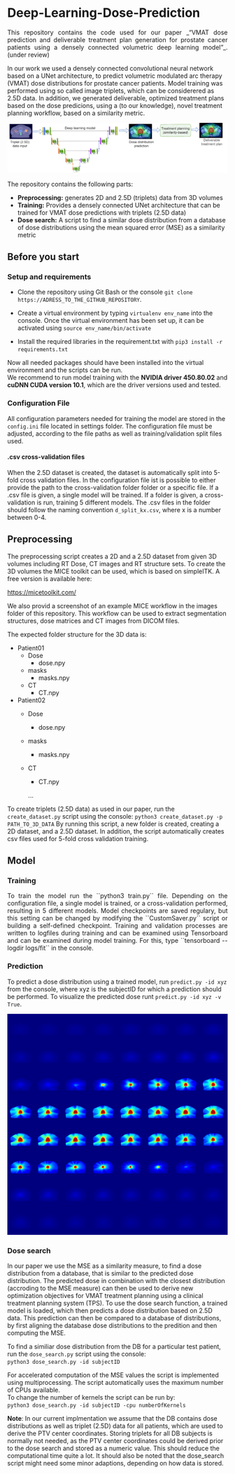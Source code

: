 # Deep-Learning-Dose-Prediction

<p align="justify">
This repository contains the code used for our paper _“VMAT dose prediction and deliverable treatment plan generation for prostate cancer patients using a densely connected volumetric deep learning model”_. (under review) <br>
  
In our work we used a densely connected convolutional neural network based on a UNet architecture, to predict volumetric modulated arc therapy (VMAT) dose distributions for prostate cancer patients. Model training was performed using so called image triplets, which can be considerered as 2.5D data. In addition, we generated deliverable, optimized treatment plans based on the dose predicions, using a (to our knowledge), novel treatment planning workflow, based on a similarity metric.
</p>

![plot](./figures/VMAT_DeepLearning.png)

The repository contains the following parts:

- **Preprocessing:** generates 2D and 2.5D (triplets) data from 3D volumes
- **Training:** Provides a densely connected UNet architecture that can be trained for VMAT dose predictions with triplets (2.5D data)
- **Dose search:** A script to find a similar dose distribution from a database of dose distributions using the mean squared error (MSE) as a similarity metric

## Before you start

### Setup and requirements

- Clone the repository using Git Bash or the console  ``git clone https://ADRESS_TO_THE_GITHUB_REPOSITORY``. <br>

- Create a virtual environment by typing ``virtualenv env_name`` into the console.
  Once the virtual environment has been set up, it can be activated using ``source env_name/bin/activate``

- Install the required libraries in the requirement.txt with  ``pip3 install -r requirements.txt``

Now all needed packages should have been installed into the virtual environment and the scripts can be run. <br>
We recommend to run model training with the **NVIDIA driver 450.80.02** and **cuDNN CUDA version 10.1**, which are the driver versions used and tested.  

### Configuration File

All configuration parameters needed for training the model are stored in the ``config.ini`` file located in settings folder.
The configuration file must be adjusted, according to the file paths as well as training/validation split files used.

#### .csv cross-validation files

When the 2.5D dataset is created, the dataset is automatically split into 5-fold cross validation files. In the configuration file ist is possible to either provide the path to the cross-validation folder folder or a specific file.
If a .csv file is given, a single model will be trained. If a folder is given, a cross-validation is run, training 5 different models. The .csv files in the folder should follow the naming convention ``d_split_kx.csv``, where x is a number between 0-4.

## Preprocessing

The preprocessing script creates a 2D and a 2.5D dataset from given 3D volumes including RT Dose, CT images and RT structure sets.
To create the 3D volumes the MICE toolkit can be used, which is based on simpleITK. A free version is available here:

https://micetoolkit.com/

We also provid a screenshot of an example MICE workflow in the images folder of this repository. This workflow can be used to extract segmentation structures, dose matrices and CT images from DICOM files.

The expected folder structure for the 3D data is:
- Patient01
  - Dose
    - dose.npy   
  - masks
    - masks.npy 
  - CT   
    - CT.npy 
- Patient02
  - Dose
    - dose.npy   
  - masks
    - masks.npy 
  - CT   
    - CT.npy 
    
    ...

To create triplets (2.5D data) as used in our paper, run the ``create_dataset.py`` script using the console:
``python3 create_dataset.py -p PATH_TO_3D_DATA``
By running this script, a new folder is created, creating a 2D dataset, and a 2.5D dataset.
In addition, the script automatically creates csv files used for 5-fold cross validation training.

## Model

### Training

<p style="text-align: justify;">
To train the model run the ``python3 train.py`` file. Depending on the configuration file, a single model is trained, or a cross-validation performed, resulting in 5 different models.
Model checkpoints are saved regulary, but this setting can be changed by modifying the ``CustomSaver.py`` script or building a self-defined checkpoint.
Training and validation processes are written to logfiles during training and can be examined using Tensorboard and can be examined during model training. For this, type ``tensorboard --logdir logs/fit`` in the console.
</p>

### Prediction

To predict a dose distribution using a trained model, run ``predict.py -id xyz`` from the console, where xyz is the subjectID for which a prediction should be performed.
To visualize the predicted dose runt ``predict.py -id xyz -v True``.

![plot](./figures/prediction.png)

### Dose search

In our paper we use the MSE as a similarity measure, to find a dose distribution from a database, that is similar to the predicted dose distribution.
The predicted dose in combination with the closest distribution (accroding to the MSE measure) can then be used to derive new optimization objectives for VMAT treatment planning using a clinical treatment planning system (TPS).
To use the dose search function, a trained model is loaded, which then predicts a dose distribution based on 2.5D data. This prediction can then be compared to a database of distributions, by first aligning the database dose distributions to the predition and then computing the MSE.

To find a similiar dose distribution from the DB for a particular test patient, run the ``dose_search.py`` script using the console: <br>
``python3 dose_search.py -id subjectID``

For accelerated computation of the MSE values the script is implemented using multiprocessing. The script automatically uses the maximum number of CPUs available. <br>
To change the number of kernels the script can be run by: <br>
``python3 dose_search.py -id subjectID -cpu numberOfKernels``


**Note**: In our current implmentation we assume that the DB contains dose distributions as well as triplet (2.5D) data for all patients, which are used to derive the PTV center coordinates. Storing triplets for all DB subjects is normally not needed, as the PTV center coordinates could be derived prior to the dose search and stored as a numeric value. This should reduce the computational time quite a lot. It should also be noted that the dose_search script might need some minor adaptions, depending on how data is stored.
